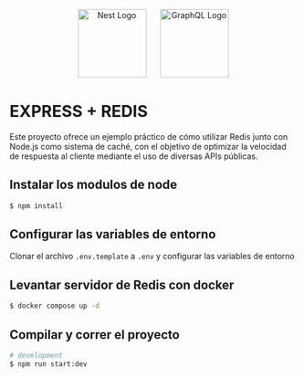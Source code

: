 <p align="center">
  <a target="blank">
    <img src="https://expressjs.com/images/brand/logo-dark.svg" width="120" alt="Nest Logo" />
  </a>
  <a target="blank" style="margin-left: 20px;">
    <img src="https://dwglogo.com/wp-content/uploads/2017/12/1100px_Redis_Logo_01.png" width="120" alt="GraphQL Logo" />
  </a>
</p>

# EXPRESS + REDIS

Este proyecto ofrece un ejemplo práctico de cómo utilizar Redis junto con Node.js como sistema de caché, con el objetivo de optimizar la velocidad de respuesta al cliente mediante el uso de diversas APIs públicas.

## Instalar los modulos de node

```bash
$ npm install
```

## Configurar las variables de entorno
Clonar el archivo `.env.template` a `.env` y configurar las variables de entorno

## Levantar servidor de Redis con docker
```bash
$ docker compose up -d
```

## Compilar y correr el proyecto

```bash
# development
$ npm run start:dev
```